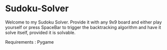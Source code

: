 # Sudoku-Solver

Welcome to my Sudoku Solver. Provide it with any 9x9 board and either play yourself or press SpaceBar to trigger the backtracking algorithm and have it solve itself, provided it is solvable.


Requirements : Pygame

